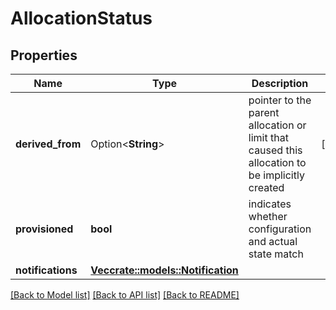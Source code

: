 # AllocationStatus

## Properties

Name | Type | Description | Notes
------------ | ------------- | ------------- | -------------
**derived_from** | Option<**String**> | pointer to the parent allocation or limit that caused this allocation to be implicitly created  | [optional]
**provisioned** | **bool** | indicates whether configuration and actual state match | 
**notifications** | [**Vec<crate::models::Notification>**](Notification.md) |  | 

[[Back to Model list]](../README.md#documentation-for-models) [[Back to API list]](../README.md#documentation-for-api-endpoints) [[Back to README]](../README.md)


